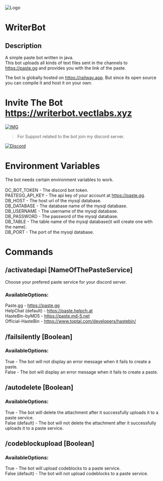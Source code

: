 ![Logo](https://i.imgur.com/C4Ef8fT.png)
# WriterBot
## Description
A simple paste bot written in java.\
This bot uploads all kinds of text files sent in the channels to https://paste.gg and provides you with the link of the paste.

The bot is globally hosted on https://railway.app. But since its open source you can compile it and host it on your own.
# Invite The Bot https://writerbot.vectlabs.xyz
[![IMG](https://i.imgur.com/iQmbKEe.png)](https://writerbot.vectlabs.xyz)

>For Support related to the bot join my discord server.

[![Discord](https://discord.com/api/guilds/928525879087362050/widget.png?style=banner4)](https://discord.vectlabs.xyz)
# Environment Variables
The bot needs certain environment variables to work.\
\
DC_BOT_TOKEN - The discord bot token.\
PASTEGG_API_KEY - The api key of your account at https://paste.gg.
DB_HOST - The host url of the mysql database.\
DB_DATABASE - The database name of the mysql database.\
DB_USERNAME - The username of the mysql database.\
DB_PASSWORD - The password of the mysql database.\
DB_TABLE - The table name of the mysql database(it will create one with the name).\
DB_PORT - The port of the mysql database.

# Commands
## /activatedapi [NameOfThePasteService]
Choose your prefered paste service for your discord server.
### AvailableOptions:
Paste.gg - https://paste.gg \
HelpChat (default) - https://paste.helpch.at \
HasteBin-byMD5 - https://paste.md-5.net \
Official-HasteBin - https://www.toptal.com/developers/hastebin/

## /failsilently [Boolean]
### AvailableOptions:
True - The bot will not display an error message when it fails to create a paste.\
False - The bot will display an error message when it fails to create a paste.

## /autodelete [Boolean]
### AvailableOptions:
True - The bot will delete the attachment after it successfully uploads it to a paste service.\
False (default) - The bot will not delete the attachment after it successfully uploads it to a paste service.

## /codeblockupload [Boolean]
### AvailableOptions:
True - The bot will upload codeblocks to a paste service.\
False (default) - The bot will not upload codeblocks to a paste service.




